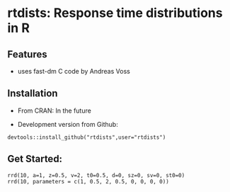 rtdists: Response time distributions in R
====

## Features

* uses fast-dm C code by Andreas Voss

## Installation

* From CRAN: In the future

* Development version from Github:
```
devtools::install_github("rtdists",user="rtdists")
```

## Get Started:
```
rrd(10, a=1, z=0.5, v=2, t0=0.5, d=0, sz=0, sv=0, st0=0)
rrd(10, parameters = c(1, 0.5, 2, 0.5, 0, 0, 0, 0))
```

